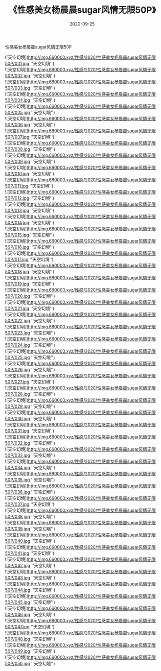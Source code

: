 ﻿---
layout: post
title:  《性感美女杨晨晨sugar风情无限50P》
date:   2020-09-25
img: http://img.660000.xyz/性感/2020/性感美女杨晨晨sugar风情无限50P/000.jpg
categories: [美女, 性感, 泳衣]
---

性感美女杨晨晨sugar风情无限50P



![天空幻境](http://img.660000.xyz/性感/2020/性感美女杨晨晨sugar风情无限50P/001.jpg ''天空幻境'') <br>
![天空幻境](http://img.660000.xyz/性感/2020/性感美女杨晨晨sugar风情无限50P/002.jpg ''天空幻境'') <br>
![天空幻境](http://img.660000.xyz/性感/2020/性感美女杨晨晨sugar风情无限50P/003.jpg ''天空幻境'') <br>
![天空幻境](http://img.660000.xyz/性感/2020/性感美女杨晨晨sugar风情无限50P/004.jpg ''天空幻境'') <br>
![天空幻境](http://img.660000.xyz/性感/2020/性感美女杨晨晨sugar风情无限50P/005.jpg ''天空幻境'') <br>
![天空幻境](http://img.660000.xyz/性感/2020/性感美女杨晨晨sugar风情无限50P/006.jpg ''天空幻境'') <br>
![天空幻境](http://img.660000.xyz/性感/2020/性感美女杨晨晨sugar风情无限50P/007.jpg ''天空幻境'') <br>
![天空幻境](http://img.660000.xyz/性感/2020/性感美女杨晨晨sugar风情无限50P/008.jpg ''天空幻境'') <br>
![天空幻境](http://img.660000.xyz/性感/2020/性感美女杨晨晨sugar风情无限50P/009.jpg ''天空幻境'') <br>
![天空幻境](http://img.660000.xyz/性感/2020/性感美女杨晨晨sugar风情无限50P/010.jpg ''天空幻境'') <br>
![天空幻境](http://img.660000.xyz/性感/2020/性感美女杨晨晨sugar风情无限50P/011.jpg ''天空幻境'') <br>
![天空幻境](http://img.660000.xyz/性感/2020/性感美女杨晨晨sugar风情无限50P/012.jpg ''天空幻境'') <br>
![天空幻境](http://img.660000.xyz/性感/2020/性感美女杨晨晨sugar风情无限50P/013.jpg ''天空幻境'') <br>
![天空幻境](http://img.660000.xyz/性感/2020/性感美女杨晨晨sugar风情无限50P/014.jpg ''天空幻境'') <br>
![天空幻境](http://img.660000.xyz/性感/2020/性感美女杨晨晨sugar风情无限50P/015.jpg ''天空幻境'') <br>
![天空幻境](http://img.660000.xyz/性感/2020/性感美女杨晨晨sugar风情无限50P/016.jpg ''天空幻境'') <br>
![天空幻境](http://img.660000.xyz/性感/2020/性感美女杨晨晨sugar风情无限50P/017.jpg ''天空幻境'') <br>
![天空幻境](http://img.660000.xyz/性感/2020/性感美女杨晨晨sugar风情无限50P/018.jpg ''天空幻境'') <br>
![天空幻境](http://img.660000.xyz/性感/2020/性感美女杨晨晨sugar风情无限50P/019.jpg ''天空幻境'') <br>
![天空幻境](http://img.660000.xyz/性感/2020/性感美女杨晨晨sugar风情无限50P/020.jpg ''天空幻境'') <br>
![天空幻境](http://img.660000.xyz/性感/2020/性感美女杨晨晨sugar风情无限50P/021.jpg ''天空幻境'') <br>
![天空幻境](http://img.660000.xyz/性感/2020/性感美女杨晨晨sugar风情无限50P/022.jpg ''天空幻境'') <br>
![天空幻境](http://img.660000.xyz/性感/2020/性感美女杨晨晨sugar风情无限50P/023.jpg ''天空幻境'') <br>
![天空幻境](http://img.660000.xyz/性感/2020/性感美女杨晨晨sugar风情无限50P/024.jpg ''天空幻境'') <br>
![天空幻境](http://img.660000.xyz/性感/2020/性感美女杨晨晨sugar风情无限50P/025.jpg ''天空幻境'') <br>
![天空幻境](http://img.660000.xyz/性感/2020/性感美女杨晨晨sugar风情无限50P/026.jpg ''天空幻境'') <br>
![天空幻境](http://img.660000.xyz/性感/2020/性感美女杨晨晨sugar风情无限50P/027.jpg ''天空幻境'') <br>
![天空幻境](http://img.660000.xyz/性感/2020/性感美女杨晨晨sugar风情无限50P/028.jpg ''天空幻境'') <br>
![天空幻境](http://img.660000.xyz/性感/2020/性感美女杨晨晨sugar风情无限50P/029.jpg ''天空幻境'') <br>
![天空幻境](http://img.660000.xyz/性感/2020/性感美女杨晨晨sugar风情无限50P/030.jpg ''天空幻境'') <br>
![天空幻境](http://img.660000.xyz/性感/2020/性感美女杨晨晨sugar风情无限50P/031.jpg ''天空幻境'') <br>
![天空幻境](http://img.660000.xyz/性感/2020/性感美女杨晨晨sugar风情无限50P/032.jpg ''天空幻境'') <br>
![天空幻境](http://img.660000.xyz/性感/2020/性感美女杨晨晨sugar风情无限50P/033.jpg ''天空幻境'') <br>
![天空幻境](http://img.660000.xyz/性感/2020/性感美女杨晨晨sugar风情无限50P/034.jpg ''天空幻境'') <br>
![天空幻境](http://img.660000.xyz/性感/2020/性感美女杨晨晨sugar风情无限50P/035.jpg ''天空幻境'') <br>
![天空幻境](http://img.660000.xyz/性感/2020/性感美女杨晨晨sugar风情无限50P/036.jpg ''天空幻境'') <br>
![天空幻境](http://img.660000.xyz/性感/2020/性感美女杨晨晨sugar风情无限50P/037.jpg ''天空幻境'') <br>
![天空幻境](http://img.660000.xyz/性感/2020/性感美女杨晨晨sugar风情无限50P/038.jpg ''天空幻境'') <br>
![天空幻境](http://img.660000.xyz/性感/2020/性感美女杨晨晨sugar风情无限50P/039.jpg ''天空幻境'') <br>
![天空幻境](http://img.660000.xyz/性感/2020/性感美女杨晨晨sugar风情无限50P/040.jpg ''天空幻境'') <br>
![天空幻境](http://img.660000.xyz/性感/2020/性感美女杨晨晨sugar风情无限50P/041.jpg ''天空幻境'') <br>
![天空幻境](http://img.660000.xyz/性感/2020/性感美女杨晨晨sugar风情无限50P/042.jpg ''天空幻境'') <br>
![天空幻境](http://img.660000.xyz/性感/2020/性感美女杨晨晨sugar风情无限50P/043.jpg ''天空幻境'') <br>
![天空幻境](http://img.660000.xyz/性感/2020/性感美女杨晨晨sugar风情无限50P/044.jpg ''天空幻境'') <br>
![天空幻境](http://img.660000.xyz/性感/2020/性感美女杨晨晨sugar风情无限50P/045.jpg ''天空幻境'') <br>
![天空幻境](http://img.660000.xyz/性感/2020/性感美女杨晨晨sugar风情无限50P/046.jpg ''天空幻境'') <br>
![天空幻境](http://img.660000.xyz/性感/2020/性感美女杨晨晨sugar风情无限50P/047.jpg ''天空幻境'') <br>
![天空幻境](http://img.660000.xyz/性感/2020/性感美女杨晨晨sugar风情无限50P/048.jpg ''天空幻境'') <br>
![天空幻境](http://img.660000.xyz/性感/2020/性感美女杨晨晨sugar风情无限50P/049.jpg ''天空幻境'') <br>
![天空幻境](http://img.660000.xyz/性感/2020/性感美女杨晨晨sugar风情无限50P/050.jpg ''天空幻境'') <br>